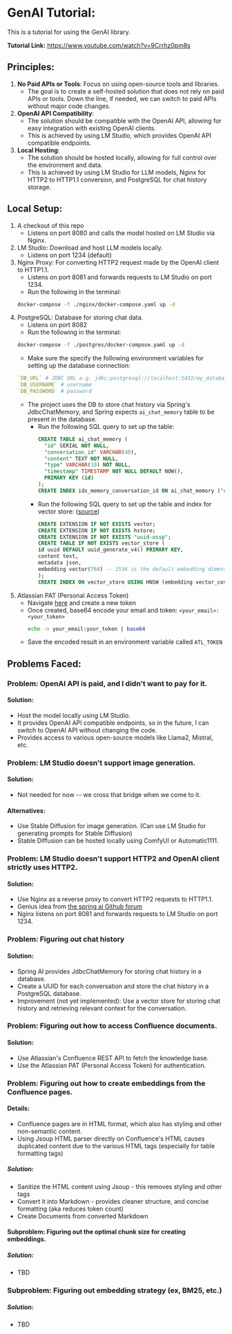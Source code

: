 # GenAI Tutorial:

This is a tutorial for using the GenAI library.

**Tutorial Link:** https://www.youtube.com/watch?v=9Crrhz0pm8s

## Principles:
1. **No Paid APIs or Tools**: Focus on using open-source tools and libraries.
   - The goal is to create a self-hosted solution that does not rely on paid APIs or tools. Down the line, if needed, we can switch to paid APIs without major code changes.
2. **OpenAI API Compatibility**:
   - The solution should be compatible with the OpenAI API, allowing for easy integration with existing OpenAI clients.
   - This is achieved by using LM Studio, which provides OpenAI API compatible endpoints.
3. **Local Hosting**:
   - The solution should be hosted locally, allowing for full control over the environment and data.
   - This is achieved by using LM Studio for LLM models, Nginx for HTTP2 to HTTP1.1 conversion, and PostgreSQL for chat history storage.

## Local Setup:
1. A checkout of this repo
    - Listens on port 8080 and calls the model hosted on LM Studio via Nginx.
2. LM Studio: Download and host LLM models locally.
   - Listens on port 1234 (default)
3. Nginx Proxy: For converting HTTP2 request made by the OpenAI client to HTTP1.1.
    - Listens on port 8081 and forwards requests to LM Studio on port 1234.
    - Run the following in the terminal:
    ```bash
    docker-compose -f ./nginx/docker-compose.yaml up -d
    ```
4. PostgreSQL: Database for storing chat data.
    - Listens on port 8082
    - Run the following in the terminal:
    ```bash
    docker-compose -f ./postgres/docker-compose.yaml up -d
    ```
   - Make sure the specify the following environment variables for setting up the database connection:
    ```yaml
    `DB_URL` # JDBC URL e.g. jdbc:postgresql://localhost:5432/my_database
    `DB_USERNAME` # username
    `DB_PASSWORD` # password
    ```
   - The project uses the DB to store chat history via Spring's JdbcChatMemory, and Spring expects `ai_chat_memory` table to be present in the database.
     - Run the following SQL query to set up the table:
       ```sql
       CREATE TABLE ai_chat_memory (
         "id" SERIAL NOT NULL,
         "conversation_id" VARCHAR(40),
         "content" TEXT NOT NULL,
         "type" VARCHAR(10) NOT NULL,
         "timestamp" TIMESTAMP NOT NULL DEFAULT NOW(),
         PRIMARY KEY (id)
       );
       CREATE INDEX idx_memory_conversation_id ON ai_chat_memory ("conversation_id");
       ```
     - Run the following SQL query to set up the table and index for vector store: ([source](https://docs.spring.io/spring-ai/reference/1.0/api/vectordbs/pgvector.html#_prerequisites))
       ```sql
       CREATE EXTENSION IF NOT EXISTS vector;
       CREATE EXTENSION IF NOT EXISTS hstore;
       CREATE EXTENSION IF NOT EXISTS "uuid-ossp";
       CREATE TABLE IF NOT EXISTS vector_store (
       id uuid DEFAULT uuid_generate_v4() PRIMARY KEY,
       content text,
       metadata json,
       embedding vector(768) -- 1536 is the default embedding dimension
       );
       CREATE INDEX ON vector_store USING HNSW (embedding vector_cosine_ops);
       ```
5. Atlassian PAT (Personal Access Token)
   - Navigate [here](https://id.atlassian.com/manage-profile/security/api-tokens) and create a new token
   - Once created, base64 encode your email and token: `<your_email>:<your_token>`
     ```bash
     echo -n your_email:your_token | base64
     ```
   - Save the encoded result in an environment variable called `ATL_TOKEN`

## Problems Faced:
### Problem: OpenAI API is paid, and I didn't want to pay for it.
#### Solution:
- Host the model locally using LM Studio.
- It provides OpenAI API compatible endpoints, so in the future, I can switch to OpenAI API without changing the code.
- Provides access to various open-source models like Llama2, Mistral, etc.
### Problem: LM Studio doesn't support image generation.
#### Solution:
- Not needed for now -- we cross that bridge when we come to it.
#### Alternatives:
- Use Stable Diffusion for image generation. (Can use LM Studio for generating prompts for Stable Diffusion)
- Stable Diffusion can be hosted locally using ComfyUI or Automatic1111.
### Problem: LM Studio doesn't support HTTP2 and OpenAI client strictly uses HTTP2.
#### Solution:
- Use Nginx as a reverse proxy to convert HTTP2 requests to HTTP1.1.
- Genius idea from [the spring ai Github forum](https://github.com/spring-projects/spring-ai/issues/2441)
- Nginx listens on port 8081 and forwards requests to LM Studio on port 1234.
### Problem: Figuring out chat history
#### Solution:
- Spring AI provides JdbcChatMemory for storing chat history in a database.
- Create a UUID for each conversation and store the chat history in a PostgreSQL database.
- Improvement (not yet implemented): Use a vector store for storing chat history and retrieving relevant context for the conversation.
### Problem: Figuring out how to access Confluence documents.
#### Solution:
- Use Atlassian's Confluence REST API to fetch the knowledge base.
- Use the Atlassian PAT (Personal Access Token) for authentication.
### Problem: Figuring out how to create embeddings from the Confluence pages.
#### Details:
- Confluence pages are in HTML format, which also has styling and other non-semantic content.
- Using Jsoup HTML parser directly on Confluence's HTML causes duplicated content due to the various HTML tags (especially for table formatting tags)
##### Solution:
- Sanitize the HTML content using Jsoup - this removes styling and other tags
- Convert it into Markdown - provides cleaner structure, and concise formatting (aka reduces token count)
- Create Documents from converted Markdown
#### Subproblem: Figuring out the optimal chunk size for creating embeddings.
##### Solution:
- TBD
### Subproblem: Figuring out embedding strategy (ex, BM25, etc.)
##### Solution:
- TBD

